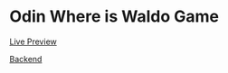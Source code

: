 

# Odin Where is Waldo Game
[Live Preview](https://where-is-wald0.netlify.app/)

[Backend](https://github.com/BigWojtek7/odin-express-where-is-waldo)